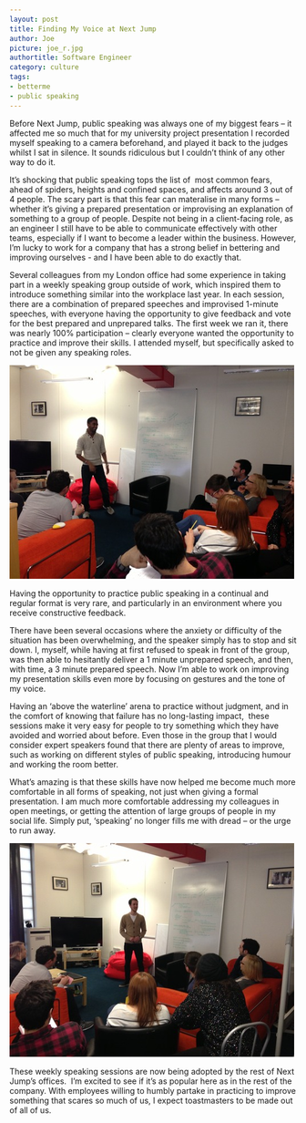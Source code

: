 ```yaml
---
layout: post
title: Finding My Voice at Next Jump
author: Joe
picture: joe_r.jpg
authortitle: Software Engineer
category: culture
tags:
- betterme
- public speaking
---
```


Before Next Jump, public speaking was always one of my biggest fears – it affected me so much that for my university project presentation I recorded myself speaking to a camera beforehand, and played it back to the judges whilst I sat in silence. It sounds ridiculous but I couldn’t think of any other way to do it.

It’s shocking that public speaking tops the list of  most common fears, ahead of spiders, heights and confined spaces, and affects around 3 out of 4 people. The scary part is that this fear can materalise in many forms – whether it’s giving a prepared presentation or improvising an explanation of something to a group of people. Despite not being in a client-facing role, as an engineer I still have to be able to communicate effectively with other teams, especially if I want to become a leader within the business. However, I’m lucky to work for a company that has a strong belief in bettering and improving ourselves - and I have been able to do exactly that.

Several colleagues from my London office had some experience in taking part in a weekly speaking group outside of work, which inspired them to introduce something similar into the workplace last year. In each session, there are a combination of prepared speeches and improvised 1-minute speeches, with everyone having the opportunity to give feedback and vote for the best prepared and unprepared talks. The first week we ran it, there was nearly 100% participation – clearly everyone wanted the opportunity to practice and improve their skills. I attended myself, but specifically asked to not be given any speaking roles.


![Toastmasters](/images/finding-my-voice-at-next-jump-1.jpg)


Having the opportunity to practice public speaking in a continual and regular format is very rare, and particularly in an environment where you receive constructive feedback.

There have been several occasions where the anxiety or difficulty of the situation has been overwhelming, and the speaker simply has to stop and sit down. I, myself, while having at first refused to speak in front of the group, was then able to hesitantly deliver a 1 minute unprepared speech, and then, with time, a 3 minute prepared speech. Now I’m able to work on improving my presentation skills even more by focusing on gestures and the tone of my voice.

Having an ‘above the waterline’ arena to practice without judgment, and in the comfort of knowing that failure has no long-lasting impact,  these sessions make it very easy for people to try something which they have avoided and worried about before. Even those in the group that I would consider expert speakers found that there are plenty of areas to improve, such as working on different styles of public speaking, introducing humour and working the room better.

What’s amazing is that these skills have now helped me become much more comfortable in all forms of speaking, not just when giving a formal presentation. I am much more comfortable addressing my colleagues in open meetings, or getting the attention of large groups of people in my social life. Simply put, ‘speaking’ no longer fills me with dread – or the urge to run away.


![Toastmasters](/images/finding-my-voice-at-next-jump-2.jpg)


These weekly speaking sessions are now being adopted by the rest of Next Jump’s offices.  I’m excited to see if it’s as popular here as in the rest of the company. With employees willing to humbly partake in practicing to improve something that scares so much of us, I expect toastmasters to be made out of all of us.
